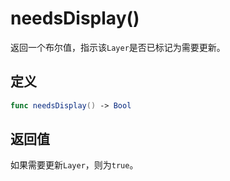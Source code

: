 # needsDisplay()

返回一个布尔值，指示该`Layer`是否已标记为需要更新。

## 定义

```swift
func needsDisplay() -> Bool
```

## 返回值

如果需要更新`Layer`，则为`true`。
